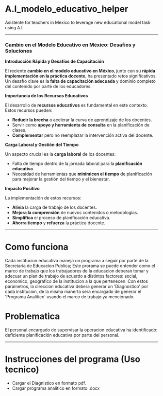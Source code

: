 # A.I_modelo_educativo_helper
Asistente for teachers in Mexico to leverage new educational model task using A.I

---
### Cambio en el Modelo Educativo en México: Desafíos y Soluciones

**Introducción Rápida y Desafíos de Capacitación**

El reciente **cambio en el modelo educativo en México**, junto con su **rápida implementación en la práctica docente**, ha presentado retos significativos. Un desafío clave es la **falta de capacitación adecuada** y dominio completo del contenido por parte de los educadores.

**Importancia de los Recursos Educativos**

El desarrollo de **recursos educativos** es fundamental en este contexto. Estos recursos pueden:
- **Reducir la brecha** o acelerar la curva de aprendizaje de los docentes.
- Servir como **apoyo y herramienta de consulta** en la planificación de clases.
- **Complementar** pero no reemplazar la intervención activa del docente.

**Carga Laboral y Gestión del Tiempo**

Un aspecto crucial es la **carga laboral** de los docentes:
- Falta de tiempo dentro de la jornada laboral para la **planificación educativa**.
- Necesidad de herramientas que **minimicen el tiempo** de planificación para mejorar la gestión del tiempo y el bienestar.

**Impacto Positivo**

La implementación de estos recursos:
- **Alivia** la carga de trabajo de los docentes.
- **Mejora la comprensión** de nuevos contenidos o metodologías.
- **Simplifica** el proceso de planificación educativa.
- **Ahorra tiempo** y **refuerza** la práctica docente.

---

# Como funciona

Cada institucion educativa maneja un programa a seguir por parte de la Secretaria de Educacion Publica; Este prorama se puede entender como el marco de trabajo que los trabajadores de la educacion deberan tomar y adecuar un plan de trabajo de acuerdo a distintos factores: social, economico, geografico de la institucion a la que pertenecen. Con estos parametros, la direccion educativa debera generar un 'Diagnostico' por cada institucion, de la misma manerta sera encargado de generar el 'Programa Analitico' usando el marco de trabajo ya mencionado.

# Problematica

El personal encargado de supervisar la operacion educativa ha identificado: deficiente planificación educativa por parte del personal.

---
# Instrucciones del programa (Uso tecnico)
-   Cargar el Diagnistico en formato pdf.
-   Cargar programa analitico en formato .docx
